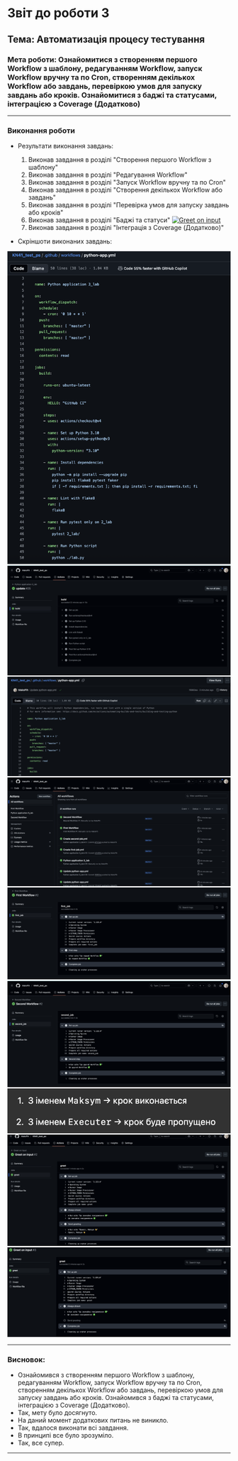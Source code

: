 # Звіт до роботи 3
## Тема: Автоматизація процесу тестування
### Мета роботи: Ознайомитися з створенням першого Workflow з шаблону, редагуванням Workflow, запуск Workflow вручну та по Cron, створенням декількох Workflow або завдань, перевіркою умов для запуску завдань або кроків. Ознайомитися з баджі та статусами, інтеграцією з Coverage (Додатково)
---
### Виконання роботи
* Результати виконання завдань:
    1. Виконав завдання в розділі "Створення першого Workflow з шаблону"
    2. Виконав завдання в розділі "Редагування Workflow"
    3. Виконав завдання в розділі "Запуск Workflow вручну та по Cron"
    4. Виконав завдання в розділі "Створення декількох Workflow або завдань"
    5. Виконав завдання в розділі "Перевірка умов для запуску завдань або кроків"
    6. Виконав завдання в розділі "Баджі та статуси"
    [![Greet on input](https://github.com/MaksPih/KN41_test_ps/actions/workflows/conditional-greeting.yml/badge.svg)](https://github.com/MaksPih/KN41_test_ps/actions/workflows/conditional-greeting.yml)
    7. Виконав завдання в розділі "Інтеграція з Coverage (Додатково)"

* Скріншоти виконаних завдань:

![Скріншот0](Photo/0screen.png)
![Скріншот1](Photo/1screen.png)
![Скріншот2](Photo/2screen.png)
![Скріншот3](Photo/3screen.png)
![Скріншот4](Photo/4screen.png)
![Скріншот5](Photo/5screen.png)
![Скріншот6](Photo/6screen.png)
![Скріншот7](Photo/7screen.png)
![Скріншот8](Photo/8screen.png)

---
### Висновок:

- Ознайомився з створенням першого Workflow з шаблону, редагуванням Workflow, запуск Workflow вручну та по Cron, створенням декількох Workflow або завдань, перевіркою умов для запуску завдань або кроків. Ознайомився з баджі та статусами, інтеграцією з Coverage (Додатково).
- Так, мету було досягнуто.
- На даний момент додаткових питань не виникло.
- Так, вдалося виконати всі завдання.
- В принципі все було зрозуміло.
- Так, все супер.

---